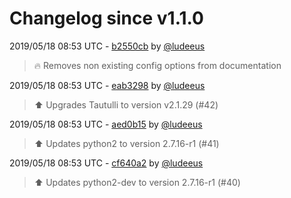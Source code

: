 # Changelog since v1.1.0

2019/05/18 08:53 UTC - [b2550cb](https://github.com/hassio-addons/addon-tautulli/commit/b2550cb55c8853247dc9b797f8152c3c2fa8fe5a) by [@ludeeus](https://github.com/ludeeus)
> 🔥 Removes non existing config options from documentation 

2019/05/18 08:53 UTC - [eab3298](https://github.com/hassio-addons/addon-tautulli/commit/eab329826fb07e6f9dc19a742b81663a7152f98e) by [@ludeeus](https://github.com/ludeeus)
> :arrow_up: Upgrades Tautulli to version v2.1.29 (#42) 

2019/05/18 08:53 UTC - [aed0b15](https://github.com/hassio-addons/addon-tautulli/commit/aed0b15ed50b05cad8c771815abafbe5fef0773b) by [@ludeeus](https://github.com/ludeeus)
> :arrow_up: Updates python2 to version 2.7.16-r1 (#41) 

2019/05/18 08:53 UTC - [cf640a2](https://github.com/hassio-addons/addon-tautulli/commit/cf640a2eee53b4ee2398a42685b636f693404a84) by [@ludeeus](https://github.com/ludeeus)
> :arrow_up: Updates python2-dev to version 2.7.16-r1 (#40) 

